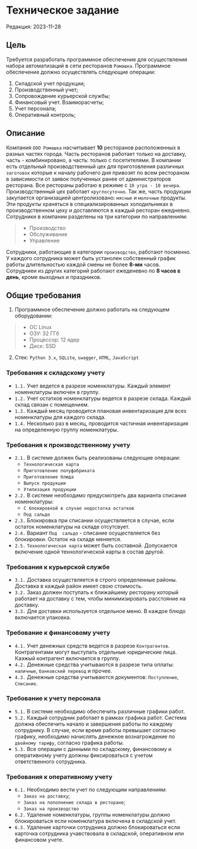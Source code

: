 # Техническое задание
Редакция: 2023-11-28

## Цель
Требуется разработать программное обеспечение для осуществления набора автоматизаций в сети ресторанов `Ромашка`.
Программное обеспечение должно осуществлять следующие операции:
1. Складской учет продукции;
2. Производственный учет;
3. Сопровождение курьерской службы;
4. Финансовый учет. Взаиморасчеты;
5. Учет персонала; 
6. Оперативный контроль;

## Описание
Компания `ООО Ромашка` насчитывает **10** ресторанов расположенных в разных частях города. Часть ресторанов
работает только на доставку, часть - комбинировано, а часть: только с посетителями. В компании есть отдельный
производственный цех для приготовления различных `заготовок` которые к началу рабочего дня привозят  по всем 
рестораном в зависимости  от заявок полученных ранее от администраторов ресторана.
Все рестораны работаю  в режиме с `10 утра - 10 вечера`. Производственный цех работает `круглосуточно`.
Так же, часть продукции закупается организацией центролизовано: `мясные` и `молочные` продукты. Эти продукты 
храняться  в специализированных холодильниках в производственном цеху и доставляются в каждый ресторан 
ежедневно. Сотрудники в компании разделены на три категории по направлениям:
> - Производство
> - Обслуживание
> - Управление

Сотрудники, работающие в категории `производство`, работают посменно. У каждого сотрудника может быть устанолен
собственный график работы длительностью каждой смены не более **8-ми** часов. Сотрудниеи из других
категорий работают ежеденевно по **8 часов в день**, кроме выходных и праздников.

## Общие требования
1. Программное обеспечение должно работать на следующем оборудовании:
> -  ОС Linux
> -  ОЗУ: 32 ГГб
> -  Процессор: 12 ядер
> -  Диск: SSD
2. Стек: `Python 3.x`, `SQLite`, `swagger`, `HTML`, `JavaScript`

### Требования к складскому учету
* `1.1.` Учет ведется в разрезе номенклатуры. Каждый элемент номенклатуры включен в группу. 
* `1.2.` Учет остатков номенклатуры ведется в разрезе склада. Каждый склад связан с помещением.
* `1.3.` Каждый месяц проводится плановая инвентаризация для всех номенклатуры для каждого склада.
* `1.4.` Несколько раз в месяц, проводится частичная инвентаризация на определенную группу номенклатуры.


### Требования к производственному учету
* `2.1.` В системе должен быть реализованы следующие операции:
	- `Технологическая карта`
	- `Приготовление полуфабриката`
	- `Приготовление блюда`
	- `Выпуск продукции`
	- `Утилизация продукции`
* `2.2.` В системе необходимо предусмотреть два варианта списания номенклатуры:
	- `С блокировкой в случае недостатка остатков`
	- `Под сальдо`
* `2.3.` Блокировка при списании осуществляется в случае, если остаток номенклатуры на складе отсутсвует.
* `2.4.` Вариант `Под  сальдо` - списание осуществляется без блокировки. Остаток на складе меняется.
* `2.5.` `Технологическая карта` может быть  составной. Допускается включение одной технологической карты в 
состав другой.


### Требования к курьерской службе
* `3.1.` Доставка осуществляется  в строго определенные районы. Доставка в каждый район имеет свою стоимость.
* `3.2.` Заказ должен поступать к ближайшему ресторану который работает на доставку с тем, чтобы
минимизировать расcтояние на доставку.
* `3.3.` Для доставки используется отдельное меню. В каждое блюдо включается упаковка.

### Требование к финансовому учету
* `4.1.` Учет денежных средств ведется в разрезе `Контрагентов`. Контрагентами могут выступать 
отдельные юридические лица. Каэжый контрагент включается в группу.
* `4.2.` Денежные средства учитываются в разрезе типа оплаты: `наличные`, `банковский перевод` и прочее.
* `4.3.` Денежные средства учитываются документов: `Поступление`, `Списание`. 

### Требование к учету персонала
* `5.1.` В системе необходимо обеспечить  различные графики работ.
* `5.2.` Каждый сотрудник работает в рамках графика работ. Система должна обеспечить начало и завершения работы
по каждому сотруднику. В случае, если время работы превышает согласно графику, необходимо начислять
денежное вознагрождение по `двойному тарифу`, согласно графика работы.
* `5.3.` Все операции с данными по складскому, финансовому и оперативному учету должны фиксироваться с учетом
ответственного сотрудника.

### Требования к оперативному учету
* `6.1.` Необходимо вести учет по следующим направлениям:
	- `Заказ на доставку`;
	- `Заказ на пополнение склада в ресторане`;
	- `Заказ на производство`
* `6.2.` Удаление номенклатуры, группы номенклатуры должно блокироваться если номенклатура включена
в складской учет.
* `6.3.` Удаление карточки сотрудника должно блокироваться если карточка сотрудника учавствовала
в складской, оперативном или финансовом учете.


 

  

  



